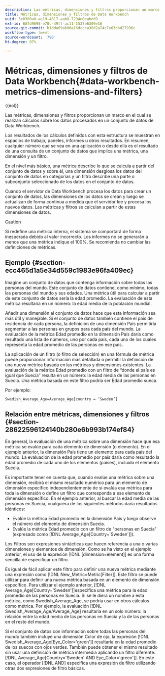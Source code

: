 ```yaml
---
description: Las métricas, dimensiones y filtros proporcionan un marco en el cual se realizan cálculos sobre los datos procesados en un conjunto de datos de Data Workbench.
title: Métricas, dimensiones y filtros de Data Workbench
uuid: 3c0300a0-ae19-4817-aab8-7294e0eabdd9
exl-id: 687d9695-e70c-49ff-ac11-1537e6309e16
source-git-commit: b1dda69a606a16dccca30d2a74c7e63dbd27936c
workflow-type: tm+mt
source-wordcount: '796'
ht-degree: 87%

---
```


# Métricas, dimensiones y filtros de Data Workbench{#data-workbench-metrics-dimensions-and-filters}

{{eol}}

Las métricas, dimensiones y filtros proporcionan un marco en el cual se realizan cálculos sobre los datos procesados en un conjunto de datos de Data Workbench.

Los resultados de los cálculos definidos con esta estructura se muestran en espacios de trabajo, paneles, informes u otros resultados. En resumen, cualquier número que se vea en una aplicación o desde ella es el resultado de una consulta de un conjunto de datos que implica una métrica, una dimensión y un filtro.

En el nivel más básico, una métrica describe lo que se calcula a partir del conjunto de datos y sobre él, una dimensión desglosa los datos del conjunto de datos en categorías y un filtro describe una parte o subconjunto seleccionado de los datos en el conjunto de datos.

Cuando el servidor de Data Workbench procesa los datos para crear un conjunto de datos, las dimensiones de los datos se crean y luego se actualizan de forma continua a medida que el servidor lee y procesa los nuevos datos. Las métricas y filtros se calculan a partir de estas dimensiones de datos.

>[!CAUTION]
>
>Si redefine una métrica interna, el sistema se comportará de forma inesperada debido al valor incorrecto. Los informes no se generarán a menos que una métrica indique el 100%. Se recomienda no cambiar las definiciones de métricas.

## Ejemplo {#section-ecc465d1a5e34d559c1983e96fa409ec}

Imagine un conjunto de datos que contenga información sobre todas las personas del mundo. Este conjunto de datos contiene, como mínimo, todas las personas del mundo y sus edades. Una métrica útil para calcular a partir de este conjunto de datos sería la edad promedio. La evaluación de esta métrica resultaría en un número: la edad media de la población mundial.

Añadir una dimensión al conjunto de datos hace que esta información sea más útil y manejable. Si el conjunto de datos también contiene el país de residencia de cada persona, la definición de una dimensión País permitiría segmentar a las personas en grupos para cada país del mundo. La evaluación de la métrica Edad promedio en la dimensión País daría como resultado una lista de números, uno por cada país, cada uno de los cuales representa la edad promedio de las personas en ese país.

La aplicación de un filtro (o filtro de selección) en una fórmula de métrica puede proporcionar información más detallada o permitir la definición de una nueva métrica basada en las métricas y dimensiones existentes. La evaluación de la métrica Edad promedio con un filtro de “donde el país es igual que Suecia” resulta en un número: la edad media de las personas en Suecia. Una métrica basada en este filtro podría ser Edad promedio sueca.

Por ejemplo:

```
Swedish_Average_Age=Average_Age[country = ‘Sweden’]
```

## Relación entre métricas, dimensiones y filtros {#section-28622596124140b280e6b993b174ef84}

En general, la evaluación de una métrica sobre una dimensión hace que esa métrica se evalúe para cada elemento de dimensión (o elemento). En el ejemplo anterior, la dimensión País tiene un elemento para cada país del mundo. La evaluación de la edad promedio por país daría como resultado la edad promedio de cada uno de los elementos (países), incluido el elemento Suecia.

Es importante tener en cuenta que, cuando evalúe una métrica sobre una dimensión, recibirá el mismo resultado numérico para un elemento de dimensión específico independientemente de si evalúa esa métrica para toda la dimensión o define un filtro que corresponda a ese elemento de dimensión específico. En el ejemplo anterior, al buscar la edad media de las personas en Suecia, cualquiera de los siguientes métodos daría resultados idénticos:

* Evalúe la métrica Edad promedio en la dimensión País y luego observe el número del elemento de dimensión Suecia.
* Evalúe la métrica Edad promedio con un filtro de &quot;personas en Suecia&quot; (expresado como [!DNL Average_Age[Country='Sweden']]).

Los Filtros son expresiones sintácticas que hacen referencia a una o varias dimensiones y elementos de dimensión. Como se ha visto en el ejemplo anterior, el uso de la expresión [!DNL [dimension=element]] es una forma sencilla de especificar un filtro.

Es igual de fácil aplicar este filtro para definir una nueva métrica mediante una expresión como [!DNL New_Metric=Metric[Filter]]. Este filtro se puede utilizar para definir una nueva métrica basada en un elemento de dimensión específico. Para utilizar el ejemplo anterior, [!DNL Average_Age[Country='Sweden']]especifica una métrica para la edad promedio de las personas en Suecia. Si se le diera un nombre a esta métrica, como Swedish_Average_Age, se podría usar en otros cálculos como métrica. Por ejemplo, la evaluación [!DNL Swedish_Average_Age/Average_Age] resultaría en un solo número: la relación entre la edad media de las personas en Suecia y la de las personas en el resto del mundo.

Si el conjunto de datos con información sobre todas las personas del mundo también incluye una dimensión Color de ojo, la expresión [!DNL Swedish_Average_Age[Eye_Color='green']] resultaría en la edad promedio de los suecos con ojos verdes. También puede obtener el mismo resultado sin usar una definición de métrica intermedia aplicando un filtro diferente: [!DNL Average_Age[Country='Sweden' AND Eye_Color='green']]. En este caso, el operador [!DNL AND] especifica una expresión de filtro utilizando otras dos expresiones de filtro básicas.
